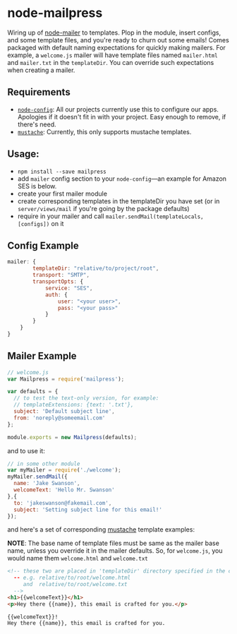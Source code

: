 node-mailpress
==============

Wiring up of [node-mailer](https://github.com/andris9/Nodemailer) to templates. Plop in the module, insert configs, and some template files, and you're ready to churn out some emails! Comes packaged with default naming expectations for quickly making mailers. For example, a `welcome.js` mailer will have template files named `mailer.html` and `mailer.txt` in the `templateDir`. You can override such expectations when creating a mailer.

## Requirements

 - [`node-config`](https://github.com/lorenwest/node-config): All our projects currently use this to configure our apps. Apologies if it doesn't fit in with your project. Easy enough to remove, if there's need.
 - [`mustache`](http://mustache.github.io/): Currently, this only supports mustache templates. 

## Usage:

- `npm install --save mailpress`
- add `mailer` config section to your `node-config`—an example for Amazon SES is below.
- create your first mailer module
- create corresponding templates in the templateDir you have set (or in `server/views/mail` if you're going by the package defaults)
- require in your mailer and call `mailer.sendMail(templateLocals, [configs])` on it

## Config Example

```javascript
mailer: {
        templateDir: "relative/to/project/root",
        transport: "SMTP",
        transportOpts: {
            service: "SES",
            auth: {
                user: "<your user>",
                pass: "<your pass>"
            }
        }
    }
}
```

## Mailer Example

```javascript
// welcome.js
var Mailpress = require('mailpress');

var defaults = {
  // to test the text-only version, for example:
  // templateExtensions: {text: '.txt'},
  subject: 'Default subject line',
  from: 'noreply@someemail.com'
};

module.exports = new Mailpress(defaults);
```
and to use it:
```javascript
// in some other module
var myMailer = require('./welcome');
myMailer.sendMail({
  name: 'Jake Swanson', 
  welcomeText: 'Hello Mr. Swanson'
},{
  to: 'jakeswanson@fakemail.com',
  subject: 'Setting subject line for this email!'
});
```

and here's a set of corresponding [mustache](http://mustache.github.io/) template examples:

**NOTE**: The base name of template files must be same as the mailer base name, unless you override
it in the mailer defaults. So, for `welcome.js`, you would name them `welcome.html` and `welcome.txt`
```html
<!-- these two are placed in 'templateDir' directory specified in the config
  -- e.g. relative/to/root/welcome.html
     and  relative/to/root/welcome.txt
  -->
<h1>{{welcomeText}}</h1>
<p>Hey there {{name}}, this email is crafted for you.</p>
```

```
{{welcomeText}}!
Hey there {{name}}, this email is crafted for you.
```
